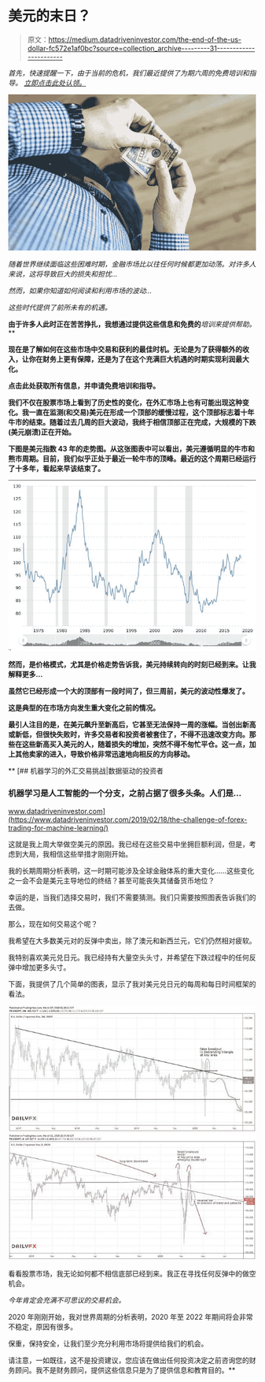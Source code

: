 # 美元的末日？

> 原文：<https://medium.datadriveninvestor.com/the-end-of-the-us-dollar-fc572e1af0bc?source=collection_archive---------31----------------------->

*首先，快速提醒一下，由于当前的危机，我们最近提供了为期六周的***免费培训和指导。* [立即点击此处认领。](https://go.mangrovetrading.com/corona)*

*![](img/83e0fcb819e65ef697f66cf8d772811a.png)*

*随着世界继续面临这些困难时期，金融市场比以往任何时候都更加动荡。对许多人来说，这将导致巨大的损失和担忧…*

*然而，如果你知道如何阅读和利用市场的波动…*

*这些时代提供了前所未有的机遇。*

**由于许多人此时正在苦苦挣扎，我想通过提供这些信息和免费的***培训来提供帮助。***

**现在是了解如何在这些市场中交易和获利的最佳时机。无论是为了获得额外的收入，让你在财务上更有保障，还是为了在这个充满巨大机遇的时期实现利润最大化。**

**点击此处获取所有信息，并申请免费培训和指导。**

**我们不仅在股票市场上看到了历史性的变化，在外汇市场上也有可能出现这种变化。我一直在监测(和交易)美元在形成一个顶部的缓慢过程，这个顶部标志着十年牛市的结束。随着过去几周的巨大波动，我终于相信顶部正在完成，大规模的下跌(美元崩溃)正在开始。**

**下图是美元指数 43 年的走势图。从这张图表中可以看出，美元遵循明显的牛市和熊市周期。目前，我们似乎正处于最近一轮牛市的顶峰。最近的这个周期已经运行了十多年，看起来早该结束了。**

**![](img/edf13d36e46fd9703970057b2b3fd857.png)**

**然而，是价格模式，尤其是价格走势告诉我，美元持续转向的时刻已经到来。让我解释更多…**

**虽然它已经形成一个大的顶部有一段时间了，但三周前，美元的波动性爆发了。**

**这是典型的在市场方向发生重大变化之前的情况。**

**最引人注目的是，在美元飙升至新高后，它甚至无法保持一周的涨幅。当创出新高或新低，但很快失败时，许多交易者和投资者被套住了，不得不迅速改变方向。那些在这些新高买入美元的人，随着损失的增加，突然不得不匆忙平仓。这一点，加上其他卖家的进入，导致价格非常迅速地向相反的方向移动。**

**[](https://www.datadriveninvestor.com/2019/02/18/the-challenge-of-forex-trading-for-machine-learning/) [## 机器学习的外汇交易挑战|数据驱动的投资者

### 机器学习是人工智能的一个分支，之前占据了很多头条。人们是…

www.datadriveninvestor.com](https://www.datadriveninvestor.com/2019/02/18/the-challenge-of-forex-trading-for-machine-learning/) 

这就是我上周大举做空美元的原因。我已经在这些交易中坐拥巨额利润，但是，考虑到大局，我相信这些举措才刚刚开始。

我的长期周期分析表明，这一时期可能涉及全球金融体系的重大变化……这些变化之一会不会是美元主导地位的终结？甚至可能丧失其储备货币地位？

幸运的是，当我们选择交易时，我们不需要猜测。我们只需要按照图表告诉我们的去做。

那么，现在如何交易这个呢？

我希望在大多数美元对的反弹中卖出，除了澳元和新西兰元，它们仍然相对疲软。

我特别喜欢美元兑日元。我已经持有大量空头头寸，并希望在下跌过程中的任何反弹中增加更多头寸。

下面，我提供了几个简单的图表，显示了我对美元兑日元的每周和每日时间框架的看法。

![](img/1bb47fdd28ade510836511fa88fbddf1.png)![](img/180778def49eaf342ae100d04ce3cf3f.png)

看看股票市场，我无论如何都不相信底部已经到来。我正在寻找任何反弹中的做空机会。

*今年肯定会充满不可思议的交易机会。*

2020 年刚刚开始，我对世界周期的分析表明，2020 年至 2022 年期间将会非常不稳定，原因有很多。

保重，保持安全，让我们至少充分利用市场将提供给我们的机会。

请注意，一如既往，这不是投资建议，您应该在做出任何投资决定之前咨询您的财务顾问。我不是财务顾问，提供这些信息只是为了提供信息和教育目的。**